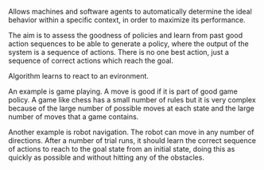 Allows machines and software agents to automatically determine the ideal behavior within a specific context, in order to maximize its performance.

The aim is to assess the goodness of policies and learn from past good action sequences to be able to generate a policy, where the output of the system is a sequence of actions. There is no one best action, just a sequence of correct actions which reach the goal.

Algorithm learns to react to an evironment.

An example is game playing. A move is good if it is part of good game policy. A game like chess has a small number of rules but it is very complex because of the large number of possible moves at each state and the large number of moves that a game contains. 

Another example is robot navigation. The robot can move in any number of directions. After a number of trial runs, it should learn the correct sequence of actions to reach to the goal state from an initial state, doing this as quickly as possible and without hitting any of the obstacles. 
